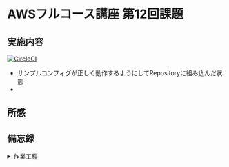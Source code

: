 # AWSフルコース講座 第12回課題

## 実施内容

[![CircleCI](https://dl.circleci.com/status-badge/img/gh/SUZUKI-Takayuki-0404/RaiseTechAWS/tree/main.svg?style=svg)](https://dl.circleci.com/status-badge/redirect/gh/SUZUKI-Takayuki-0404/RaiseTechAWS/tree/main)

- サンプルコンフィグが正しく動作するようにしてRepositoryに組み込んだ状態
- 
## 所感

## 備忘録

<details>
<summary>作業工程</summary>

- CircleCIのアカウントを作成する。
- [公式ドキュメント](https://circleci.com/docs/ja/getting-started/)にしたがって進める。
- 課題のRepositoryに新ブランチが自動で作成される。
- ブランチ名を変更し、ローカルにfetchコマンドで取り込む。
  ```
  git fetch origin lecture12
  ```
  ```
  git checkout lecture12
  ```
- config.ymlを本課題の[サンプルコンフィグ](https://github.com/MasatoshiMizumoto/raisetech_documents/tree/main/aws/samples/circleci)に書き換える。
  ![図](images_lec12/0-1_circleci_project_setup.PNG)  
- pushすると、`Template file not found: cloudformation/*.yml`とエラー指摘
  ![図]()  
- 指定のディレクトリとテンプレートファイルとを用意しpushすると、ymlファイル内のエラー指摘
  ![図]()
- 

</details>
